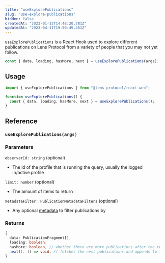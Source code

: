 ```yaml
---
title: "useExplorePublications"
slug: "use-explore-publications"
hidden: false
createdAt: "2023-01-13T14:48:20.781Z"
updatedAt: "2023-04-11T19:50:49.451Z"
---
```


`useExplorePublications` is a React Hook used to explore different publications on Lens Protocol from a variety of people that you may not yet follow.

```typescript
const { data, loading, hasMore, next } = useExplorePublications(args);
```

## Usage

```typescript TypeScript
import { useExplorePublications } from "@lens-protocol/react-web";

function useExplorePublications() {
  const { data, loading, hasMore, next } = useExplorePublications();
}
```

## Reference

### `useExplorePublications(args)`

### Parameters

`observerId: string` (optional)

- The id of the profile that is running the query, usually the logged in/active profile

`limit: number` (optional)

- The amount of items to return

`metadataFilter: PublicationMetadataFilters` (optional)

- Any optional [metadata](https://docs.lens.xyz/docs/use-publications#publicationmetadatafilters) to filter publications by

### Returns

```typescript
{
  data: PublicationFragment[],
  loading: boolean,
  hasMore: boolean, // whether there are more publications after the current batch
  next(): () => void, // fetches the next publications and appends to the data
}
```
